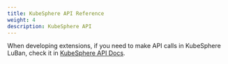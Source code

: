```yaml
---
title: KubeSphere API Reference
weight: 4
description: KubeSphere API
---
```


When developing extensions, if you need to make API calls in KubeSphere LuBan, check it in [KubeSphere API Docs](https://docs.kubesphere.com.cn/reference/api/v4.0.0/introduction/).
